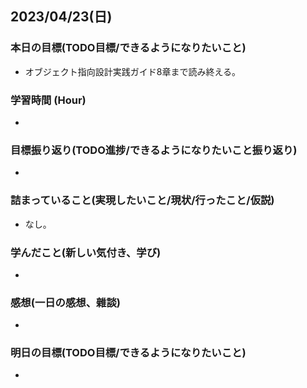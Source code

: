 ## 2023/04/23(日)

### 本日の目標(TODO目標/できるようになりたいこと)

- オブジェクト指向設計実践ガイド8章まで読み終える。

### 学習時間 (Hour)

- 

### 目標振り返り(TODO進捗/できるようになりたいこと振り返り)

- 

### 詰まっていること(実現したいこと/現状/行ったこと/仮説)

- なし。

### 学んだこと(新しい気付き、学び)

- 

### 感想(一日の感想、雜談)

- 

### 明日の目標(TODO目標/できるようになりたいこと)

- 
